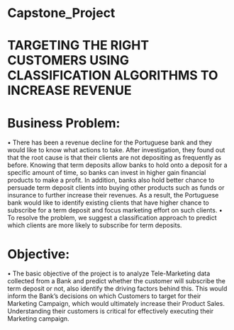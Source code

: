 # Capstone_Project
# TARGETING THE RIGHT CUSTOMERS USING CLASSIFICATION ALGORITHMS TO INCREASE REVENUE
# Business Problem:
•	There has been a revenue decline for the Portuguese bank and they would like to know what actions to take. After investigation, they found out that the root cause is that their clients are not depositing as frequently as before. Knowing that term deposits allow banks to hold onto a deposit for a specific amount of time, so banks can invest in higher gain financial products to make a profit. In addition, banks also hold better chance to persuade term deposit clients into buying other products such as funds or insurance to further increase their revenues. As a result, the Portuguese bank would like to identify existing clients that have higher chance to subscribe for a term deposit and focus marketing effort on such clients.
•	To resolve the problem, we suggest a classification approach to predict which clients are more likely to subscribe for term deposits.
# Objective:
•	The basic objective of the project is to analyze Tele-Marketing data collected from a Bank and predict whether the customer will subscribe the term deposit or not, also identify the driving factors behind this. This would inform the Bank’s decisions on which Customers to target for their Marketing Campaign, which would ultimately increase their Product Sales. Understanding their customers is critical for effectively executing their Marketing campaign.
